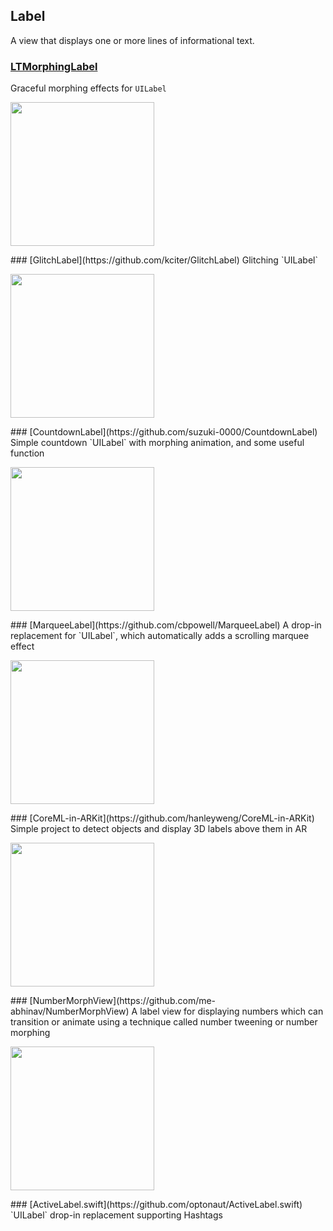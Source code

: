 ## Label

A view that displays one or more lines of informational text.
### [LTMorphingLabel](https://github.com/lexrus/LTMorphingLabel)
Graceful morphing effects for `UILabel`
<p float="left">
<img src="https://cloud.githubusercontent.com/assets/219689/3491822/96bf5de6-059d-11e4-9826-a6f82025d1af.gif" width="230">
</p>### [GlitchLabel](https://github.com/kciter/GlitchLabel)
Glitching `UILabel`
<p float="left">
<img src="https://raw.githubusercontent.com/kciter/GlitchLabel/master/Images/preview.gif" width="230">
</p>### [CountdownLabel](https://github.com/suzuki-0000/CountdownLabel)
Simple countdown `UILabel` with morphing animation, and some useful function
<p float="left">
<img src="https://raw.githubusercontent.com/suzuki-0000/CountdownLabel/master/Screenshots/example01.gif" width="230">
</p>### [MarqueeLabel](https://github.com/cbpowell/MarqueeLabel)
A drop-in replacement for `UILabel`, which automatically adds a scrolling marquee effect
<p float="left">
<img src="https://raw.githubusercontent.com/cbpowell/MarqueeLabel/master/Metadata/MarqueeLabelDemo.gif" width="230">
</p>### [CoreML-in-ARKit](https://github.com/hanleyweng/CoreML-in-ARKit)
Simple project to detect objects and display 3D labels above them in AR
<p float="left">
<img src="https://raw.githubusercontent.com/hanleyweng/CoreML-in-ARKit/master/post-media/giphy.gif" width="230">
</p>### [NumberMorphView](https://github.com/me-abhinav/NumberMorphView)
A label view for displaying numbers which can transition or animate using a technique called number tweening or number morphing
<p float="left">
<img src="https://raw.githubusercontent.com/me-abhinav/NumberMorphView/dev/sample.gif" width="230">
</p>### [ActiveLabel.swift](https://github.com/optonaut/ActiveLabel.swift)
`UILabel` drop-in replacement supporting Hashtags
